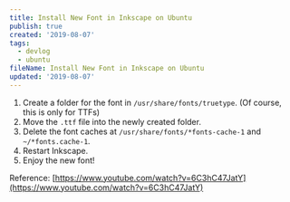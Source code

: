 ```yaml
---
title: Install New Font in Inkscape on Ubuntu
publish: true
created: '2019-08-07'
tags:
  - devlog
  - ubuntu
fileName: Install New Font in Inkscape on Ubuntu
updated: '2019-08-07'
---
```


 1. Create a folder for the font in `/usr/share/fonts/truetype`. (Of course, this is only for TTFs)
 2. Move the `.ttf` file into the newly created folder.
 3. Delete the font caches at `/usr/share/fonts/*fonts-cache-1` and `~/*fonts.cache-1`.
 4. Restart Inkscape.
 5. Enjoy the new font!

Reference: [https://www.youtube.com/watch?v=6C3hC47JatY](https://www.youtube.com/watch?v=6C3hC47JatY)
